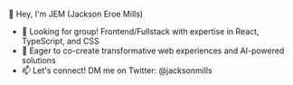 👋 Hey, I'm JEM (Jackson Eroe Mills)
* 🫡 Looking for group! Frontend/Fullstack with expertise in React, TypeScript, and CSS
* 🦾 Eager to co-create transformative web experiences and AI-powered solutions
* 📫 Let's connect! DM me on Twitter: @jacksonmills

<!---
Jacksonmills/Jacksonmills is a ✨ special ✨ repository because its `README.md` (this file) appears on your GitHub profile.
You can click the Preview link to take a look at your changes.
--->
